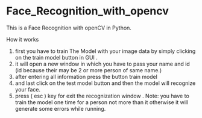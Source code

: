 # Face_Recognition_with_opencv
This is a Face Recognition with openCV in Python. 

How it works 
1. first you have to train The Model with your image data by simply clicking on the train model button in GUI . 
2. it will open a new window in which you have to pass your name and id (id because their may be 2 or more person of same name.) 
3. after entering all information press the button train model
4. and last click on the test model button and then the model will recognize your face. 
5. press ( esc ) key for exit the recognization window . Note: you have to train the model one time for a person not more than it otherwise it will generate some errors while running.    
